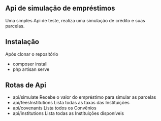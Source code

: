 
## Api de simulação de empréstimos

Uma simples Api de teste, realiza uma simulação de crédito e suas parcelas.

## Instalação
Após clonar o repositório 
- composer install
- php artisan serve


## Rotas de Api 

- api/simulate 
Recebe o valor do empréstimo para simular as parcelas
- api/feesInstitutions 
Lista todas as taxas das Instituições 
- api/covenants
Lista todos os Convênios  
- api/institutions
Lista todas as Instituições disponíveis